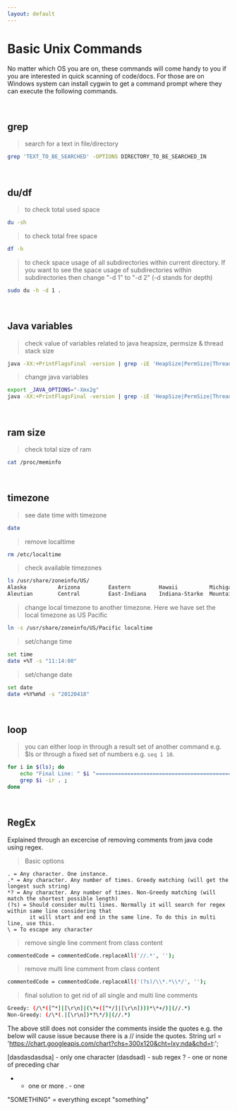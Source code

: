 ```yaml
---
layout: default
---
```

# Basic Unix Commands

No matter which OS you are on, these commands will come handy to you if you are interested in quick scanning of code/docs. For those are on Windows system can install cygwin to get a command prompt where they can execute the following commands.

<br/>

## grep

> search for a text in file/directory

```sh
grep 'TEXT_TO_BE_SEARCHED' -OPTIONS DIRECTORY_TO_BE_SEARCHED_IN
```

<br/>
    
## du/df

> to check total used space

```sh
du -sh
```

> to check total free space

```sh
df -h
```

> to check space usage of all subdirectories within current directory. If you want to see the space usage of subdirectories within subdirectories then change "-d 1" to "-d 2" (-d stands for depth)

```sh
sudo du -h -d 1 .
```
<br/>

## Java variables

> check value of variables related to java heapsize, permsize & thread stack size

```sh
java -XX:+PrintFlagsFinal -version | grep -iE 'HeapSize|PermSize|ThreadStackSize'
```

> change java variables

```sh
export _JAVA_OPTIONS="-Xmx2g"
java -XX:+PrintFlagsFinal -version | grep -iE 'HeapSize|PermSize|ThreadStackSize'
```

<br/>

## ram size

> check total size of ram

```sh
cat /proc/meminfo
```

<br/>

## timezone

> see date time with timezone

```sh
date
```

> remove localtime

```sh
rm /etc/localtime
```

> check available timezones

```sh
ls /usr/share/zoneinfo/US/
Alaska          Arizona         Eastern         Hawaii          Michigan        Pacific
Aleutian        Central         East-Indiana    Indiana-Starke  Mountain    
```

> change local timezone to another timezone. Here we have set the local timezone as US Pacific

```sh
ln -s /usr/share/zoneinfo/US/Pacific localtime
```

> set/change time

```sh
set time
date +%T -s "11:14:00"
```
> set/change date

```sh
set date
date +%Y%m%d -s "20120418"
```

<br/>

## loop

> you can either loop in through a result set of another command e.g. $ls or through a fixed set of numbers e.g. `seq 1 10`. 

```sh
for i in $(ls); do 
    echo "Final Line: " $i "================================================"; 
    grep $i -ir . ; 
done
```

<br/>

## RegEx

Explained through an excercise of removing comments from java code using regex.

> Basic options

```
. = Any character. One instance.
.* = Any character. Any number of times. Greedy matching (will get the longest such string)
*? = Any character. Any number of times. Non-Greedy matching (will match the shortest possible length)
(?s) = Should consider multi lines. Normally it will search for regex within same line considering that
       it will start and end in the same line. To do this in multi line, use this.
\ = To escape any character
```


> remove single line comment from class content

```sh
commentedCode = commentedCode.replaceAll('//.*', '');
```

> remove multi line comment from class content

```sh
commentedCode = commentedCode.replaceAll('(?s)/\\*.*\\*/', '');
```


> final solution to get rid of all single and multi line comments

```sh
Greedy: (/\*([^*]|[\r\n]|(\*+([^*/]|[\r\n])))*\*+/)|(//.*)
Non-Greedy: (/\*(.|[\r\n])*?\*/)|(//.*)
```

The above still does not consider the comments inside the quotes e.g. the below will cause issue because there is a // inside the quotes.
            String url = 'https://chart.googleapis.com/chart?chs=300x120&cht=lxy:nda&chd=t:';

[dasdasdasdsa] - only one character
(dasdsad) - sub regex
? - one or none of preceding char
* - one or more
. - one

"SOMETHING" = everything except "something"